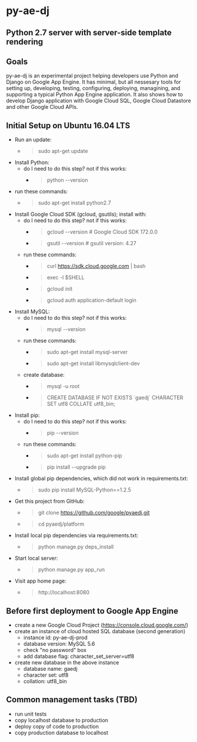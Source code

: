 # py-ae-dj

## Python 2.7 server with server-side template rendering

## Goals

py-ae-dj is an experimental project helping developers use Python and Django
on Google App Engine. It has minimal, but all nessesary tools for setting up,
developing, testing, configuring, deploying, managining, and supporting a
typical Python App Engine application. It also shows how to develop Django
application with Google Cloud SQL, Google Cloud Datastore and other Google
Cloud APIs.

## Initial Setup on Ubuntu 16.04 LTS
  * Run an update:
    * > sudo apt-get update
  * Install Python:
    * do I need to do this step? not if this works:
      * > python --version
   * run these commands:
      * > sudo apt-get install python2.7
  * Install Google Cloud SDK (gcloud, gsutils); install with:
    * do I need to do this step? not if this works:
      * > gcloud --version  # Google Cloud SDK 172.0.0
      * > gsutil --version  # gsutil version: 4.27
    * run these commands:
      * > curl https://sdk.cloud.google.com | bash
      * > exec -l $SHELL
      * > gcloud init
      * > gcloud auth application-default login
  * Install MySQL:
    * do I need to do this step? not if this works:
      * > mysql --version
    * run these commands:
      * > sudo apt-get install mysql-server
      * > sudo apt-get install libmysqlclient-dev
    * create database:
      * > mysql -u root
      * > CREATE DATABASE IF NOT EXISTS \`gaedj\` CHARACTER SET utf8 COLLATE utf8_bin;
  * Install pip:
    * do I need to do this step? not if this works:
      * > pip --version
    * run these commands:
      * > sudo apt-get install python-pip
      * > pip install --upgrade pip
  * Install global pip dependencies, which did not work in requirements.txt:
    * > sudo pip install MySQL-Python==1.2.5
  * Get this project from GitHub:
    * > git clone https://github.com/google/pyaedj.git
    * > cd pyaedj/platform
  * Install local pip dependencies via requirements.txt:
    * > python manage.py deps_install
  * Start local server:
    * > python manage.py app_run
  * Visit app home page:
    * > http://localhost:8080

## Before first deployment to Google App Engine
  * create a new Google Cloud Project (https://console.cloud.google.com/)
  * create an instance of cloud hosted SQL database (second generation)
    * instance id: py-ae-dj-prod
    * database version: MySQL 5.6
    * check "no password" box
    * add database flag: character_set_server=utf8
  * create new database in the above instance
    * database name: gaedj
    * character set: utf8
    * collation: utf8_bin

## Common management tasks (TBD)
  * run unit tests
  * copy localhost database to production
  * deploy copy of code to production
  * copy production database to localhost

